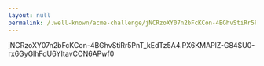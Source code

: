```yaml
---
layout: null
permalink: /.well-known/acme-challenge/jNCRzoXY07n2bFcKCon-4BGhvStiRr5PnT_kEdTz5A4/
---
```

jNCRzoXY07n2bFcKCon-4BGhvStiRr5PnT_kEdTz5A4.PX6KMAPlZ-G84SU0-rx6GyGlhFdU6YItavCON6APwf0
